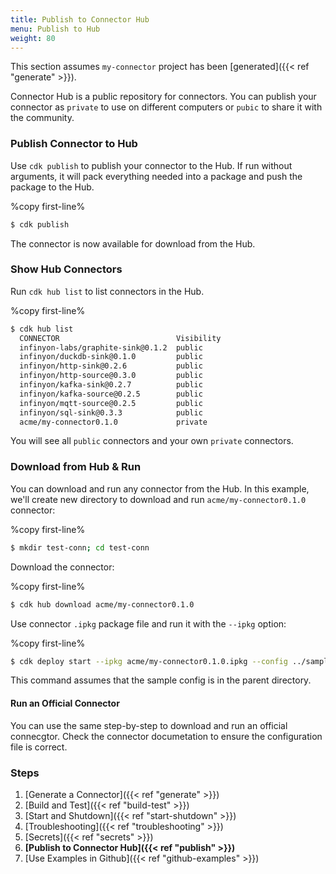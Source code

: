```yaml
---
title: Publish to Connector Hub
menu: Publish to Hub
weight: 80
---
```


This section assumes `my-connector` project has been [generated]({{< ref "generate" >}}).

Connector Hub is a public repository for connectors. You can publish your connector as `private` to use on different computers or `pubic` to share it with the community.

### Publish Connector to Hub

Use `cdk publish` to publish your connector to the Hub. If run without arguments, it will pack everything needed into a package and push the package to the Hub. 

%copy first-line%
```bash
$ cdk publish
```

The connector is now available for download from the Hub.


### Show Hub Connectors

Run `cdk hub list` to list connectors in the Hub.

%copy first-line%
```bash
$ cdk hub list
  CONNECTOR                          Visibility 
  infinyon-labs/graphite-sink@0.1.2  public     
  infinyon/duckdb-sink@0.1.0         public     
  infinyon/http-sink@0.2.6           public     
  infinyon/http-source@0.3.0         public     
  infinyon/kafka-sink@0.2.7          public     
  infinyon/kafka-source@0.2.5        public     
  infinyon/mqtt-source@0.2.5         public     
  infinyon/sql-sink@0.3.3            public   
  acme/my-connector0.1.0             private
```

You will see all `public` connectors and your own `private` connectors.


### Download from Hub & Run

You can download and run any connector from the Hub. In this example, we'll create new directory to download and run `acme/my-connector0.1.0` connector:


%copy first-line%
```bash
$ mkdir test-conn; cd test-conn
```

Download the connector:

%copy first-line%
```bash
$ cdk hub download acme/my-connector0.1.0
```

Use connector `.ipkg` package file and run it with the `--ipkg` option:

%copy first-line%
```bash
$ cdk deploy start --ipkg acme/my-connector0.1.0.ipkg --config ../sample-config.yaml
```

This command assumes that the sample config is in the parent directory.


#### Run an Official Connector

You can use the same step-by-step to download and run an official connecgtor. Check the connector documetation to ensure the configuration file is correct.


### Steps

1. [Generate a Connector]({{< ref "generate" >}})
2. [Build and Test]({{< ref "build-test" >}})
3. [Start and Shutdown]({{< ref "start-shutdown" >}})
4. [Troubleshooting]({{< ref "troubleshooting" >}})
5. [Secrets]({{< ref "secrets" >}})
6. **[Publish to Connector Hub]({{< ref "publish" >}})**
7. [Use Examples in Github]({{< ref "github-examples" >}})
